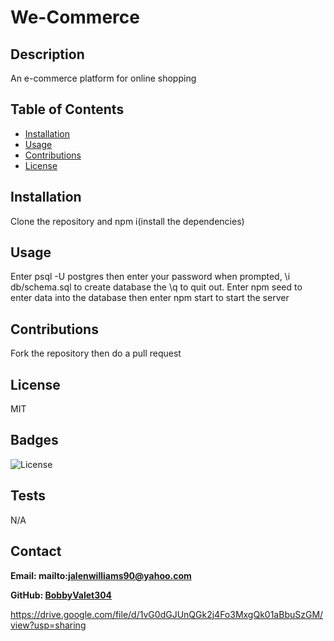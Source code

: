 # We-Commerce

## Description

An e-commerce platform for online shopping

## Table of Contents

- [Installation](#installation)
- [Usage](#usage)
- [Contributions](#contributions)
- [License](#license)

## Installation

Clone the repository and npm i(install the dependencies)

## Usage

Enter psql -U postgres then enter your password when prompted, \i db/schema.sql to create database the \q to quit out. Enter npm seed to enter data into the database then enter npm start to start the server

## Contributions

Fork the repository then do a pull request

## License

MIT

## Badges

![License](https://img.shields.io/badge/license-MIT-blue)

## Tests

N/A

## Contact

**Email: mailto:jalenwilliams90@yahoo.com**

**GitHub: [BobbyValet304](https://github.com/BobbyValet304)**

https://drive.google.com/file/d/1vG0dGJUnQGk2j4Fo3MxgQk01aBbuSzGM/view?usp=sharing
